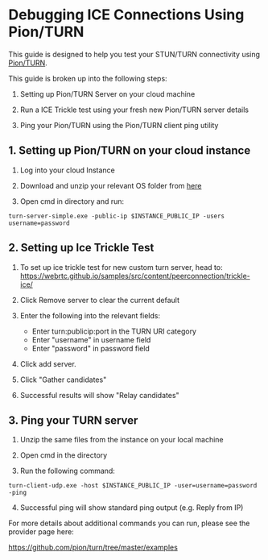 # Debugging ICE Connections Using Pion/TURN

This guide is designed to help you test your STUN/TURN connectivity using [Pion/TURN](https://github.com/pion/turn/tree/master/examples).

This guide is broken up into the following steps:

1. Setting up Pion/TURN Server on your cloud machine

2. Run a ICE Trickle test using your fresh new Pion/TURN server details

3. Ping your Pion/TURN using the Pion/TURN client ping utility

##  1. Setting up Pion/TURN on your cloud instance

1. Log into your cloud Instance

2. Download and unzip your relevant OS folder from [here](https://github.com/pion/turn/releases/tag/v2.0.2)

3. Open cmd in directory and run:

`turn-server-simple.exe -public-ip $INSTANCE_PUBLIC_IP -users username=password`

## 2. Setting up Ice Trickle Test

1. To set up ice trickle test for new custom turn server, head to: https://webrtc.github.io/samples/src/content/peerconnection/trickle-ice/

2. Click Remove server to clear the current default

3. Enter the following into the relevant fields: 

    * Enter turn:publicip:port in the TURN URI category
    * Enter "username" in username field
    * Enter "password" in password field

4. Click add server.

5. Click "Gather candidates"

6. Successful results will show "Relay candidates" 


## 3. Ping your TURN server

1. Unzip the same files from the instance on your local machine

2. Open cmd in the directory

3. Run the following command:

`turn-client-udp.exe -host $INSTANCE_PUBLIC_IP -user=username=password -ping`

4. Successful ping will show standard ping output (e.g. Reply from IP)

For more details about additional commands you can run, please see the provider page here:

https://github.com/pion/turn/tree/master/examples 
